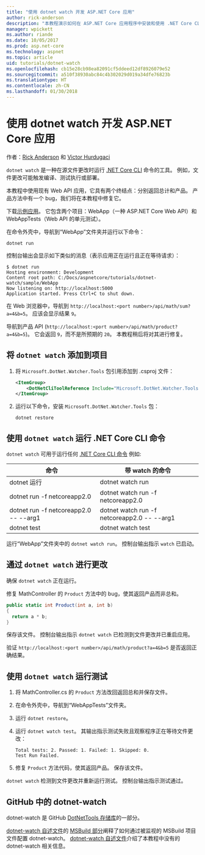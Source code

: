 ```yaml
---
title: "使用 dotnet watch 开发 ASP.NET Core 应用"
author: rick-anderson
description: "本教程演示如何在 ASP.NET Core 应用程序中安装和使用 .NET Core CLI 的文件观察程序 (dotnet watch) 工具。"
manager: wpickett
ms.author: riande
ms.date: 10/05/2017
ms.prod: asp.net-core
ms.technology: aspnet
ms.topic: article
uid: tutorials/dotnet-watch
ms.openlocfilehash: cb15e28cb98ea82091cf5ddeed12df8926079e52
ms.sourcegitcommit: a510f38930abc84c4b302029d019a34dfe76823b
ms.translationtype: HT
ms.contentlocale: zh-CN
ms.lasthandoff: 01/30/2018
---
```

# <a name="developing-aspnet-core-apps-using-dotnet-watch"></a>使用 dotnet watch 开发 ASP.NET Core 应用

作者：[Rick Anderson](https://twitter.com/RickAndMSFT) 和 [Victor Hurdugaci](https://twitter.com/victorhurdugaci)

`dotnet watch` 是一种在源文件更改时运行 [.NET Core CLI](/dotnet/core/tools) 命令的工具。 例如，文件更改可能触发编译、测试执行或部署。

本教程中使用现有 Web API 应用，它具有两个终结点：分别返回总计和产品。 产品方法中有一个 bug，我们将在本教程中修复它。

下载[示例应用](https://github.com/aspnet/Docs/tree/master/aspnetcore/tutorials/dotnet-watch/sample)。 它包含两个项目：WebApp（一种 ASP.NET Core Web API）和 WebAppTests（Web API 的单元测试）。

在命令外壳中，导航到“WebApp”文件夹并运行以下命令：

```console
dotnet run
```

控制台输出会显示如下类似的消息（表示应用正在运行且正在等待请求）：

```console
$ dotnet run
Hosting environment: Development
Content root path: C:/Docs/aspnetcore/tutorials/dotnet-watch/sample/WebApp
Now listening on: http://localhost:5000
Application started. Press Ctrl+C to shut down.
```

在 Web 浏览器中，导航到 `http://localhost:<port number>/api/math/sum?a=4&b=5`。 应该会显示结果 `9`。

导航到产品 API (`http://localhost:<port number>/api/math/product?a=4&b=5`)。 它会返回 `9`，而不是所预期的 `20`。 本教程稍后将对其进行修复。

## <a name="add-dotnet-watch-to-a-project"></a>将 `dotnet watch` 添加到项目

1. 将 `Microsoft.DotNet.Watcher.Tools` 包引用添加到 .csproj 文件：

    ```xml
    <ItemGroup>
        <DotNetCliToolReference Include="Microsoft.DotNet.Watcher.Tools" Version="2.0.0" />
    </ItemGroup> 
    ```

1. 运行以下命令，安装 `Microsoft.DotNet.Watcher.Tools` 包：
    
    ```console
    dotnet restore
    ```

## <a name="running-net-core-cli-commands-using-dotnet-watch"></a>使用 `dotnet watch` 运行 .NET Core CLI 命令

`dotnet watch` 可用于运行任何 [.NET Core CLI 命令](/dotnet/core/tools#cli-commands) 例如:

| 命令 | 带 watch 的命令 |
| ---- | ----- |
| dotnet 运行 | dotnet watch run |
| dotnet run -f netcoreapp2.0 | dotnet watch run -f netcoreapp2.0 |
| dotnet run -f netcoreapp2.0 -- --arg1 | dotnet watch run -f netcoreapp2.0 -- --arg1 |
| dotnet test | dotnet watch test |

运行“WebApp”文件夹中的 `dotnet watch run`。 控制台输出指示 `watch` 已启动。

## <a name="making-changes-with-dotnet-watch"></a>通过 `dotnet watch` 进行更改

确保 `dotnet watch` 正在运行。

修复 MathController 的 `Product` 方法中的 bug，使其返回产品而非总和。

```csharp
public static int Product(int a, int b)
{
  return a * b;
} 
```

保存该文件。 控制台输出指示 `dotnet watch` 已检测到文件更改并已重启应用。

验证 `http://localhost:<port number>/api/math/product?a=4&b=5` 是否返回正确结果。

## <a name="running-tests-using-dotnet-watch"></a>使用 `dotnet watch` 运行测试

1. 将 MathController.cs 的 `Product` 方法改回返回总和并保存文件。
1. 在命令外壳中，导航到“WebAppTests”文件夹。
1. 运行 `dotnet restore`。
1. 运行 `dotnet watch test`。 其输出指示测试失败且观察程序正在等待文件更改：

     ```console
     Total tests: 2. Passed: 1. Failed: 1. Skipped: 0.
     Test Run Failed.
     ```

1. 修复 `Product` 方法代码，使其返回产品。 保存该文件。

`dotnet watch` 检测到文件更改并重新运行测试。 控制台输出指示测试通过。

## <a name="dotnet-watch-in-github"></a>GitHub 中的 dotnet-watch

dotnet-watch 是 GitHub [DotNetTools 存储库](https://github.com/aspnet/DotNetTools/tree/dev/src/dotnet-watch)的一部分。

[dotnet-watch 自述文件](https://github.com/aspnet/DotNetTools/blob/dev/src/dotnet-watch/README.md)的 [MSBuild 部分](https://github.com/aspnet/DotNetTools/tree/dev/src/dotnet-watch#msbuild)阐释了如何通过被监视的 MSBuild 项目文件配置 dotnet-watch。 [dotnet-watch 自述文件](https://github.com/aspnet/DotNetTools/blob/dev/src/dotnet-watch/README.md)介绍了本教程中没有的 dotnet-watch 相关信息。
